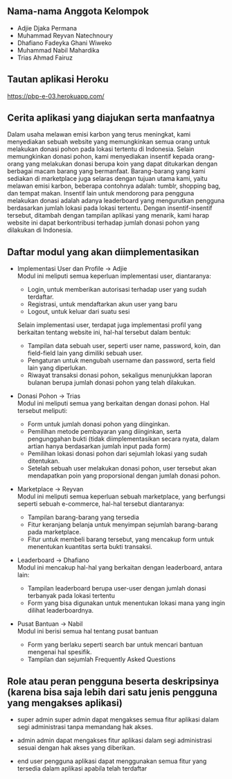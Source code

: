 ## Nama-nama Anggota Kelompok
- Adjie Djaka Permana
- Muhammad Reyvan Natechnoury
- Dhafiano Fadeyka Ghani Wiweko
- Muhammad Nabil Mahardika
- Trias Ahmad Fairuz

## Tautan aplikasi Heroku
https://pbp-e-03.herokuapp.com/

## Cerita aplikasi yang diajukan serta manfaatnya
Dalam usaha melawan emisi karbon yang terus meningkat, kami menyediakan sebuah website yang memungkinkan semua orang untuk melakukan donasi pohon pada lokasi tertentu di Indonesia. Selain memungkinkan donasi pohon, kami menyediakan insentif kepada orang-orang yang melakukan donasi berupa koin yang dapat ditukarkan dengan berbagai macam barang yang bermanfaat. Barang-barang yang kami sediakan di marketplace juga selaras dengan tujuan utama kami, yaitu melawan emisi karbon, beberapa contohnya adalah: tumblr, shopping bag, dan tempat makan. Insentif lain untuk mendorong para pengguna melakukan donasi adalah adanya leaderboard yang mengurutkan pengguna berdasarkan jumlah lokasi pada lokasi tertentu. Dengan insentif-insentif tersebut, ditambah dengan tampilan aplikasi yang menarik, kami harap website ini dapat berkontribusi terhadap jumlah donasi pohon yang dilakukan di Indonesia.



## Daftar modul yang akan diimplementasikan
- Implementasi User dan Profile -> Adjie  
Modul ini meliputi semua keperluan implementasi user, diantaranya:
    - Login, untuk memberikan autorisasi terhadap user yang sudah terdaftar.
    - Registrasi, untuk mendaftarkan akun user yang baru
    - Logout, untuk keluar dari suatu sesi 

    Selain implementasi user, terdapat juga implementasi profil yang berkaitan tentang website ini, hal-hal tersebut dalam bentuk:  
    - Tampilan data sebuah user, seperti user name, password, koin, dan field-field lain yang dimiliki sebuah user.
    - Pengaturan untuk mengubah username dan password, serta field lain yang diperlukan.  
    - Riwayat transaksi donasi pohon, sekaligus menunjukkan laporan bulanan berupa jumlah donasi pohon yang telah dilakukan.


- Donasi Pohon -> Trias  
Modul ini meliputi semua yang berkaitan dengan donasi pohon. Hal tersebut meliputi:
    - Form untuk jumlah donasi pohon yang diinginkan.
    - Pemilihan metode pembayaran yang diinginkan, serta pengunggahan bukti (tidak diimplementasikan secara nyata, dalam artian hanya berdasarkan jumlah input pada form)
    - Pemilihan lokasi donasi pohon dari sejumlah lokasi yang sudah ditentukan.
    - Setelah sebuah user melakukan donasi pohon, user tersebut akan mendapatkan poin yang proporsional dengan jumlah donasi pohon.

- Marketplace -> Reyvan  
Modul ini meliputi semua keperluan sebuah marketplace, yang berfungsi seperti sebuah e-commerce, hal-hal tersebut diantaranya:
    - Tampilan barang-barang yang tersedia
    - Fitur keranjang belanja untuk menyimpan sejumlah barang-barang pada marketplace.
    - Fitur untuk membeli barang tersebut, yang mencakup form untuk menentukan kuantitas serta bukti transaksi.

- Leaderboard -> Dhafiano  
Modul ini mencakup hal-hal yang berkaitan dengan leaderboard, antara lain:
    - Tampilan leaderboard berupa user-user dengan jumlah donasi terbanyak pada lokasi tertentu
    - Form yang bisa digunakan untuk menentukan lokasi mana yang ingin dilihat leaderboardnya.

- Pusat Bantuan -> Nabil  
Modul ini berisi semua hal tentang pusat bantuan
    - Form yang berlaku seperti search bar untuk mencari bantuan mengenai hal spesifik.
    - Tampilan dan sejumlah Frequently Asked Questions


## Role atau peran pengguna beserta deskripsinya (karena bisa saja lebih dari satu jenis pengguna yang mengakses aplikasi)
- super admin
super admin dapat mengakses semua fitur aplikasi dalam segi administrasi tanpa memandang hak akses.

- admin
admin dapat mengakses fitur aplikasi dalam segi administrasi sesuai dengan hak akses yang diberikan.

- end user
pengguna aplikasi dapat menggunakan semua fitur yang tersedia dalam aplikasi apabila telah terdaftar
